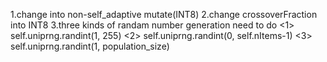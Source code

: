 
1.change into non-self_adaptive mutate(INT8)
2.change crossoverFraction into INT8
3.three kinds of randam number generation need to do
<1> self.uniprng.randint(1, 255)
<2> self.uniprng.randint(0, self.nItems-1)
<3> self.uniprng.randint(1, population_size) 
    